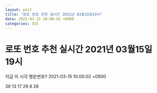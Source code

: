 ```yaml
---
layout: post
title: "로또 번호 추천 실시간 2021년 03월15일19시"
date: 2021-03-15 10:00:02 +0900
categories: 로또
---
```


# 로또 번호 추천 실시간 2021년 03월15일19시

지금 이 시각 행운번호!! 2021-03-15 10:00:02 +0900

 39  13  17  29  8  26 

